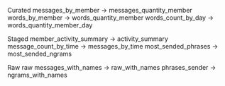 Curated
	messages_by_member -> messages_quantity_member
	words_by_member -> words_quantity_member
	words_count_by_day -> words_quantity_member_day

Staged
	member_activity_summary -> activity_summary
	message_count_by_time -> messages_by_time
	most_sended_phrases -> most_sended_ngrams
	

Raw
	raw
	messages_with_names -> raw_with_names
	phrases_sender -> ngrams_with_names